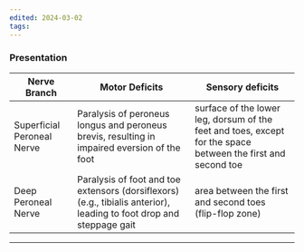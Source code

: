 ```yaml
---
edited: 2024-03-02
tags:
---
```

### Presentation
| Nerve Branch               | Motor Deficits                                                                                                       | Sensory deficits                                                                                             |
| -------------------------- | -------------------------------------------------------------------------------------------------------------------- | ------------------------------------------------------------------------------------------------------------ |
| Superficial Peroneal Nerve | Paralysis of peroneus longus and peroneus brevis, resulting in impaired eversion of the foot                         | surface of the lower leg, dorsum of the feet and toes, except for the space between the first and second toe |
| Deep Peroneal Nerve        | Paralysis of foot and toe extensors (dorsiflexors) (e.g., tibialis anterior), leading to foot drop and steppage gait | area between the first and second toes (flip-flop zone)                                                      |


---
